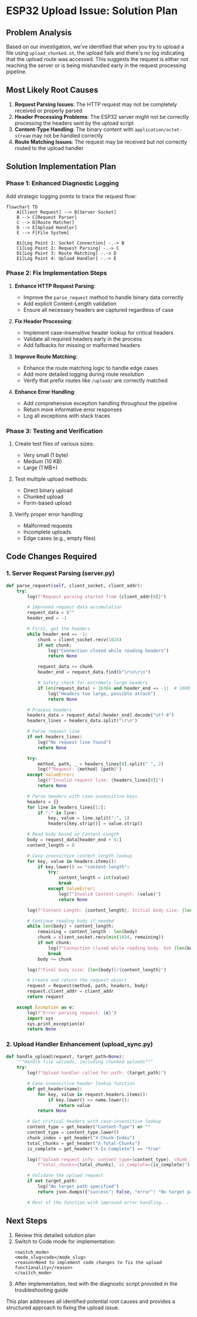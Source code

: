 # ESP32 Upload Issue: Solution Plan

## Problem Analysis

Based on our investigation, we've identified that when you try to upload a file using `upload_chunked.sh`, the upload fails and there's no log indicating that the upload route was accessed. This suggests the request is either not reaching the server or is being mishandled early in the request processing pipeline.

## Most Likely Root Causes

1. **Request Parsing Issues**: The HTTP request may not be completely received or properly parsed
2. **Header Processing Problems**: The ESP32 server might not be correctly processing the headers sent by the upload script
3. **Content-Type Handling**: The binary content with `application/octet-stream` may not be handled correctly
4. **Route Matching Issues**: The request may be received but not correctly routed to the upload handler

## Solution Implementation Plan

### Phase 1: Enhanced Diagnostic Logging

Add strategic logging points to trace the request flow:

```mermaid
flowchart TD
    A[Client Request] --> B[Server Socket]
    B --> C[Request Parser]
    C --> D[Route Matcher]
    D --> E[Upload Handler]
    E --> F[File System]

    B1[Log Point 1: Socket Connection] -.-> B
    C1[Log Point 2: Request Parsing] -.-> C
    D1[Log Point 3: Route Matching] -.-> D
    E1[Log Point 4: Upload Handler] -.-> E
```

### Phase 2: Fix Implementation Steps

1. **Enhance HTTP Request Parsing**:

   - Improve the `parse_request` method to handle binary data correctly
   - Add explicit Content-Length validation
   - Ensure all necessary headers are captured regardless of case

2. **Fix Header Processing**:

   - Implement case-insensitive header lookup for critical headers
   - Validate all required headers early in the process
   - Add fallbacks for missing or malformed headers

3. **Improve Route Matching**:

   - Enhance the route matching logic to handle edge cases
   - Add more detailed logging during route resolution
   - Verify that prefix routes like `/upload/` are correctly matched

4. **Enhance Error Handling**:
   - Add comprehensive exception handling throughout the pipeline
   - Return more informative error responses
   - Log all exceptions with stack traces

### Phase 3: Testing and Verification

1. Create test files of various sizes:

   - Very small (1 byte)
   - Medium (10 KB)
   - Large (1 MB+)

2. Test multiple upload methods:

   - Direct binary upload
   - Chunked upload
   - Form-based upload

3. Verify proper error handling:
   - Malformed requests
   - Incomplete uploads
   - Edge cases (e.g., empty files)

## Code Changes Required

### 1. Server Request Parsing (server.py)

```python
def parse_request(self, client_socket, client_addr):
    try:
        log(f"Request parsing started from {client_addr[0]}")

        # Improved request data accumulation
        request_data = b""
        header_end = -1

        # First, get the headers
        while header_end == -1:
            chunk = client_socket.recv(1024)
            if not chunk:
                log("Connection closed while reading headers")
                return None

            request_data += chunk
            header_end = request_data.find(b"\r\n\r\n")

            # Safety check for extremely large headers
            if len(request_data) > 16384 and header_end == -1:  # 16KB max header size
                log("Headers too large, possible attack")
                return None

        # Process headers
        headers_data = request_data[:header_end].decode("utf-8")
        headers_lines = headers_data.split("\r\n")

        # Parse request line
        if not headers_lines:
            log("No request line found")
            return None

        try:
            method, path, _ = headers_lines[0].split(" ", 2)
            log(f"Request: {method} {path}")
        except ValueError:
            log(f"Invalid request line: {headers_lines[0]}")
            return None

        # Parse headers with case-insensitive keys
        headers = {}
        for line in headers_lines[1:]:
            if ":" in line:
                key, value = line.split(":", 1)
                headers[key.strip()] = value.strip()

        # Read body based on Content-Length
        body = request_data[header_end + 4:]
        content_length = 0

        # Case-insensitive content length lookup
        for key, value in headers.items():
            if key.lower() == "content-length":
                try:
                    content_length = int(value)
                    break
                except ValueError:
                    log(f"Invalid Content-Length: {value}")
                    return None

        log(f"Content-Length: {content_length}, Initial body size: {len(body)}")

        # Continue reading body if needed
        while len(body) < content_length:
            remaining = content_length - len(body)
            chunk = client_socket.recv(min(1024, remaining))
            if not chunk:
                log(f"Connection closed while reading body. Got {len(body)}/{content_length} bytes")
                break
            body += chunk

        log(f"Final body size: {len(body)}/{content_length}")

        # Create and return the request object
        request = Request(method, path, headers, body)
        request.client_addr = client_addr
        return request

    except Exception as e:
        log(f"Error parsing request: {e}")
        import sys
        sys.print_exception(e)
        return None
```

### 2. Upload Handler Enhancement (upload_sync.py)

```python
def handle_upload(request, target_path=None):
    """Handle file uploads, including chunked uploads"""
    try:
        log(f"Upload handler called for path: {target_path}")

        # Case-insensitive header lookup function
        def get_header(name):
            for key, value in request.headers.items():
                if key.lower() == name.lower():
                    return value
            return None

        # Get critical headers with case-insensitive lookup
        content_type = get_header("Content-Type") or ""
        content_type = content_type.lower()
        chunk_index = get_header("X-Chunk-Index")
        total_chunks = get_header("X-Total-Chunks")
        is_complete = get_header("X-Is-Complete") == "true"

        log(f"Upload request info: content_type={content_type}, chunk_index={chunk_index}, " +
            f"total_chunks={total_chunks}, is_complete={is_complete}")

        # Validate the upload request
        if not target_path:
            log("No target path specified")
            return json.dumps({"success": False, "error": "No target path specified"}), 400

        # Rest of the function with improved error handling...
```

## Next Steps

1. Review this detailed solution plan
2. Switch to Code mode for implementation:
   ```
   <switch_mode>
   <mode_slug>code</mode_slug>
   <reason>Need to implement code changes to fix the upload functionality</reason>
   </switch_mode>
   ```
3. After implementation, test with the diagnostic script provided in the troubleshooting guide

This plan addresses all identified potential root causes and provides a structured approach to fixing the upload issue.
